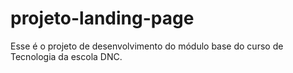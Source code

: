 # projeto-landing-page
Esse é o projeto de desenvolvimento do módulo base do curso de Tecnologia da escola DNC.
